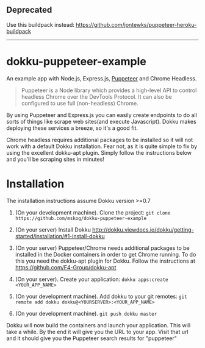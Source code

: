 ## Deprecated
Use this buildpack instead: https://github.com/jontewks/puppeteer-heroku-buildpack

---

# dokku-puppeteer-example
An example app with Node.js, Express.js, [Puppeteer](https://github.com/GoogleChrome/puppeteer) and Chrome Headless.

>Puppeteer is a Node library which provides a high-level API to control headless Chrome over the DevTools Protocol. It can also be configured to use full (non-headless) Chrome.

By using Puppeteer and Express.js you can easily create endpoints to do all sorts of things like scrape web sites(and execute Javascript). Dokku makes deploying these services a breeze, so it's a good fit.

Chrome headless requires additional packages to be installed so it will not work with a default Dokku installation. Fear not, as it is quite simple to fix by using the excellent dokku-apt plugin. Simply follow the instructions below and you'll be scraping sites in minutes!

# Installation

The installation instructions assume Dokku version >=0.7

1. (On your development machine). Clone the project: `git clone https://github.com/mskog/dokku-puppeteer-example`

1. (On your server) Install Dokku http://dokku.viewdocs.io/dokku/getting-started/installation/#1-install-dokku

2. (On your server) Puppeteer/Chrome needs additional packages to be installed in the Docker containers in order to get Chrome running. To do this you need the dokku-apt plugin for Dokku. Follow the instructions at https://github.com/F4-Group/dokku-apt

3. (On your server). Create your application: `dokku apps:create <YOUR_APP_NAME>`

4. (On your development machine). Add dokku to your git remotes: `git remote add dokku dokku@<YOURSERVER>:<YOUR_APP_NAME>`

5. (On your development machine). `git push dokku master`

Dokku will now build the containers and launch your application. This will take a while. By the end it will give you the URL to your app. Visit that url and it should give you the Puppeteer search results for "puppeteer"
